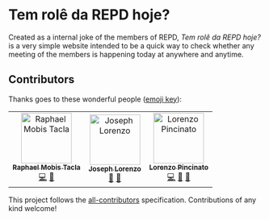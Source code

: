 # Tem rolê da REPD hoje?

Created as a internal joke of the members of REPD, _Tem rolê da REPD hoje?_ is a very simple website intended to be a quick way to check whether any meeting of the members is happening today at anywhere and anytime.

## Contributors

Thanks goes to these wonderful people ([emoji key](https://github.com/kentcdodds/all-contributors#emoji-key)):

<!-- ALL-CONTRIBUTORS-LIST:START - Do not remove or modify this section -->
<!-- prettier-ignore -->
<table><tr><td align="center"><a href="https://raphseller.com"><img src="https://avatars1.githubusercontent.com/u/2119933?v=4" width="100px;" alt="Raphael Mobis Tacla"/><br /><sub><b>Raphael Mobis Tacla</b></sub></a><br /><a href="https://github.com/rmobis/tem-ifch-hoje/commits?author=rmobis" title="Code">💻</a> <a href="https://github.com/rmobis/tem-ifch-hoje/commits?author=rmobis" title="Documentation">📖</a></td><td align="center"><a href="https://github.com/joeylrnz"><img src="https://avatars2.githubusercontent.com/u/13355856?v=4" width="100px;" alt="Joseph Lorenzo"/><br /><sub><b>Joseph Lorenzo</b></sub></a><br /><a href="https://github.com/rmobis/tem-ifch-hoje/commits?author=joeylrnz" title="Documentation">📖</a> <a href="#ideas-joeylrnz" title="Ideas, Planning, & Feedback">🤔</a></td><td align="center"><a href="http://lorenzopincinato.me/"><img src="https://avatars2.githubusercontent.com/u/17949994?v=4" width="100px;" alt="Lorenzo Pincinato"/><br /><sub><b>Lorenzo Pincinato</b></sub></a><br /><a href="https://github.com/rmobis/tem-ifch-hoje/commits?author=lorenzopincinato" title="Code">💻</a> <a href="#ideas-lorenzopincinato" title="Ideas, Planning, & Feedback">🤔</a> <a href="https://github.com/rmobis/tem-ifch-hoje/commits?author=lorenzopincinato" title="Documentation">📖</a></td></tr></table>

<!-- ALL-CONTRIBUTORS-LIST:END -->

This project follows the [all-contributors](https://github.com/kentcdodds/all-contributors) specification. Contributions of any kind welcome!
